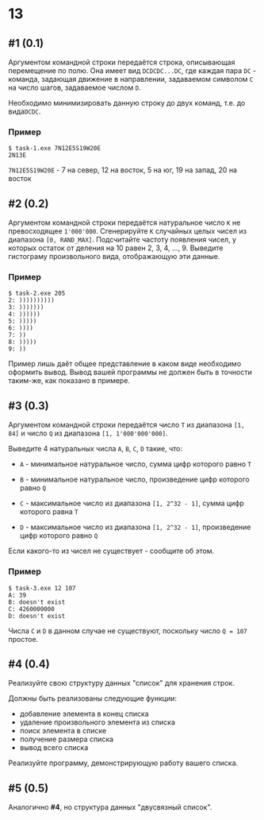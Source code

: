 # 13

## #1 (0.1)

Аргументом командной строки передаётся строка, описывающая перемещение по полю. Она имеет вид `DCDCDС...DС`, где каждая пара `DC` - команда, задающая движение в направлении, задаваемом символом `C` на число шагов, задаваемое числом `D`.

Необходимо минимизировать данную строку до двух команд, т.е. до вида`DCDC`.

### Пример

```
$ task-1.exe 7N12E5S19W20E
2N13E
```

`7N12E5S19W20E` - 7 на север, 12 на восток, 5 на юг, 19 на запад, 20 на восток

## #2 (0.2)

Аргументом командной строки передаётся натуральное число `K` не превосходящее `1'000'000`. Сгенерируйте `K` случайных целых чисел из диапазона `[0, RAND_MAX]`. Подсчитайте частоту появления чисел, у которых остаток от деления на 10  равен 2, 3, 4, ..., 9. Выведите гистограму произвольного вида, отображающую эти данные.

### Пример

```
$ task-2.exe 205
2: ))))))))))
3: )))))))
4: ))))))
5: )))))
6: ))))
7: ))
8: )))))
9: ))
```

Пример лишь даёт общее представление в каком виде необходимо оформить вывод. Вывод вашей программы не должен быть в точности таким-же, как показано в примере.

## #3 (0.3)

Аргументом командной строки передаётся число `T` из диапазона `[1, 84]` и число `Q` из диапазона `[1, 1'000'000'000]`.

Выведите 4 натуральных числа `A`, `B`, `C`, `D` такие, что:

* `A` - минимальное натуральное число, сумма цифр которого равно `T`
* `B` - минимальное натуральное число, произведение цифр которого равно `Q`

* `C` - максимальное число из диапазона `[1, 2^32 - 1]`, сумма цифр которого равна `T`
* `D` - максимальное число из диапазона `[1, 2^32 - 1]`, произведение цифр которого равно `Q`

Если какого-то из чисел не существует - сообщите об этом.

### Пример

```
$ task-3.exe 12 107
A: 39
B: doesn't exist
C: 4260000000
D: doesn't exist
```

Числа `C` и `D` в данном случае не существуют, поскольку число `Q = 107` простое.

## #4 (0.4)

Реализуйте свою структуру данных "список" для хранения строк.

Должны быть реализованы следующие функции:

* добавление элемента в конец списка
* удаление произвольного элемента из списка
* поиск элемента в списке
* получение размера списка
* вывод всего списка

Реализуйте программу, демонстрирующую работу вашего списка.

## #5 (0.5)

Аналогично **#4**, но структура данных "двусвязный список".
